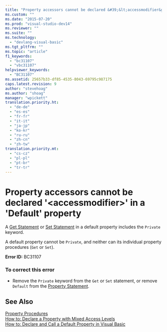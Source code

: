 ```yaml
---
title: "Property accessors cannot be declared &#39;&lt;accessmodifier&gt;&#39; in a &#39;Default&#39; property | Microsoft Docs"
ms.custom: ""
ms.date: "2015-07-20"
ms.prod: "visual-studio-dev14"
ms.reviewer: ""
ms.suite: ""
ms.technology: 
  - "devlang-visual-basic"
ms.tgt_pltfrm: ""
ms.topic: "article"
f1_keywords: 
  - "bc31107"
  - "vbc31107"
helpviewer_keywords: 
  - "BC31107"
ms.assetid: 25657b33-df85-4535-8043-69795c987175
caps.latest.revision: 9
author: "stevehoag"
ms.author: "shoag"
manager: "wpickett"
translation.priority.ht: 
  - "de-de"
  - "es-es"
  - "fr-fr"
  - "it-it"
  - "ja-jp"
  - "ko-kr"
  - "ru-ru"
  - "zh-cn"
  - "zh-tw"
translation.priority.mt: 
  - "cs-cz"
  - "pl-pl"
  - "pt-br"
  - "tr-tr"
---
```

# Property accessors cannot be declared &#39;&lt;accessmodifier&gt;&#39; in a &#39;Default&#39; property
A [Get Statement](../../visual-basic/language-reference/statements/get-statement.md) or [Set Statement](../../visual-basic/language-reference/statements/set-statement.md) in a default property includes the `Private` keyword.  
  
 A default property cannot be `Private`, and neither can its individual property procedures (`Get` or `Set`).  
  
 **Error ID:** BC31107  
  
### To correct this error  
  
-   Remove the `Private` keyword from the `Get` or `Set` statement, or remove `Default` from the [Property Statement](../../visual-basic/language-reference/statements/property-statement.md).  
  
## See Also  
 [Property Procedures](../../visual-basic/language-reference/procedures/property-procedures.md)   
 [How to: Declare a Property with Mixed Access Levels](../../visual-basic/language-reference/procedures/how-to-declare-a-property-with-mixed-access-levels.md)   
 [How to: Declare and Call a Default Property in Visual Basic](../../visual-basic/language-reference/procedures/how-to-declare-and-call-a-default-property.md)